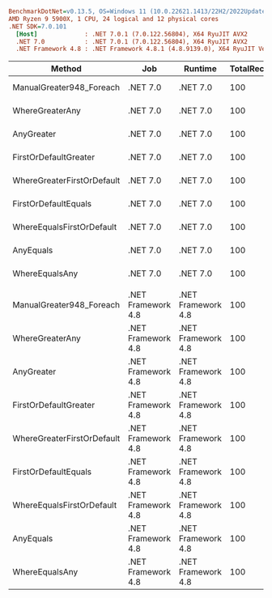 ``` ini

BenchmarkDotNet=v0.13.5, OS=Windows 11 (10.0.22621.1413/22H2/2022Update/SunValley2)
AMD Ryzen 9 5900X, 1 CPU, 24 logical and 12 physical cores
.NET SDK=7.0.101
  [Host]             : .NET 7.0.1 (7.0.122.56804), X64 RyuJIT AVX2
  .NET 7.0           : .NET 7.0.1 (7.0.122.56804), X64 RyuJIT AVX2
  .NET Framework 4.8 : .NET Framework 4.8.1 (4.8.9139.0), X64 RyuJIT VectorSize=256


```
|                     Method |                Job |            Runtime | TotalRecords |      Mean |    Error |    StdDev |    Median | Ratio | RatioSD |
|--------------------------- |------------------- |------------------- |------------- |----------:|---------:|----------:|----------:|------:|--------:|
|   ManualGreater948_Foreach |           .NET 7.0 |           .NET 7.0 |          100 | 152.30 ns | 0.828 ns |  0.734 ns | 152.48 ns |  1.00 |    0.00 |
|            WhereGreaterAny |           .NET 7.0 |           .NET 7.0 |          100 | 170.82 ns | 0.627 ns |  0.490 ns | 170.74 ns |  1.12 |    0.01 |
|                 AnyGreater |           .NET 7.0 |           .NET 7.0 |          100 | 445.48 ns | 8.221 ns |  7.287 ns | 442.76 ns |  2.93 |    0.05 |
|      FirstOrDefaultGreater |           .NET 7.0 |           .NET 7.0 |          100 | 432.56 ns | 8.418 ns | 16.813 ns | 432.57 ns |  2.86 |    0.08 |
| WhereGreaterFirstOrDefault |           .NET 7.0 |           .NET 7.0 |          100 | 178.69 ns | 3.587 ns |  8.934 ns | 174.96 ns |  1.19 |    0.05 |
|       FirstOrDefaultEquals |           .NET 7.0 |           .NET 7.0 |          100 |  33.74 ns | 0.646 ns |  0.605 ns |  33.67 ns |  0.22 |    0.00 |
|  WhereEqualsFirstOrDefault |           .NET 7.0 |           .NET 7.0 |          100 |  29.89 ns | 0.145 ns |  0.136 ns |  29.88 ns |  0.20 |    0.00 |
|                  AnyEquals |           .NET 7.0 |           .NET 7.0 |          100 |  34.80 ns | 0.235 ns |  0.196 ns |  34.79 ns |  0.23 |    0.00 |
|             WhereEqualsAny |           .NET 7.0 |           .NET 7.0 |          100 |  29.67 ns | 0.104 ns |  0.097 ns |  29.66 ns |  0.19 |    0.00 |
|                            |                    |                    |              |           |          |           |           |       |         |
|   ManualGreater948_Foreach | .NET Framework 4.8 | .NET Framework 4.8 |          100 | 130.56 ns | 0.390 ns |  0.345 ns | 130.40 ns |  1.00 |    0.00 |
|            WhereGreaterAny | .NET Framework 4.8 | .NET Framework 4.8 |          100 | 178.22 ns | 1.697 ns |  1.588 ns | 178.00 ns |  1.36 |    0.01 |
|                 AnyGreater | .NET Framework 4.8 | .NET Framework 4.8 |          100 | 480.36 ns | 9.506 ns | 10.566 ns | 481.30 ns |  3.67 |    0.09 |
|      FirstOrDefaultGreater | .NET Framework 4.8 | .NET Framework 4.8 |          100 | 482.72 ns | 9.369 ns |  8.306 ns | 481.06 ns |  3.70 |    0.06 |
| WhereGreaterFirstOrDefault | .NET Framework 4.8 | .NET Framework 4.8 |          100 | 179.27 ns | 2.030 ns |  1.585 ns | 179.60 ns |  1.37 |    0.01 |
|       FirstOrDefaultEquals | .NET Framework 4.8 | .NET Framework 4.8 |          100 |  32.88 ns | 0.655 ns |  0.805 ns |  32.69 ns |  0.25 |    0.01 |
|  WhereEqualsFirstOrDefault | .NET Framework 4.8 | .NET Framework 4.8 |          100 |  33.78 ns | 0.686 ns |  0.817 ns |  33.55 ns |  0.26 |    0.01 |
|                  AnyEquals | .NET Framework 4.8 | .NET Framework 4.8 |          100 |  33.27 ns | 0.512 ns |  0.427 ns |  33.20 ns |  0.25 |    0.00 |
|             WhereEqualsAny | .NET Framework 4.8 | .NET Framework 4.8 |          100 |  30.77 ns | 0.634 ns |  1.191 ns |  30.62 ns |  0.23 |    0.01 |
